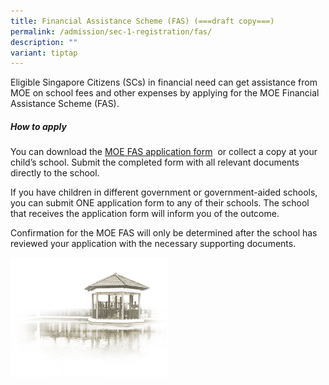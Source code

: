 ```yaml
---
title: Financial Assistance Scheme (FAS) (===draft copy===)
permalink: /admission/sec-1-registration/fas/
description: ""
variant: tiptap
---
```

Eligible Singapore Citizens (SCs) in financial need can get assistance from MOE on school fees and other expenses by applying for the MOE Financial Assistance Scheme (FAS).<br>

##### **How to apply**<br>
You can download the [MOE FAS application form](https://www.moe.gov.sg/financial-matters/-/media/2a3bf498a09a4e7b9088d1a60f761c67.ashx) &nbsp;or collect a copy at your child’s school. Submit the completed form with all relevant documents directly to the school.

If you have children in different government or government-aided schools, you can submit ONE application form to any of their schools. The school that receives the application form will inform you of the outcome.

Confirmation for the MOE FAS will only be determined after the school has reviewed your application with the necessary supporting documents.



<img src="/images/pavilion.png" style="width:50%">